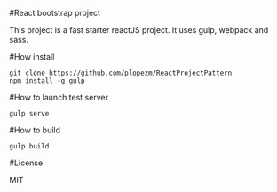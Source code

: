 #React bootstrap project

This project is a fast starter reactJS project. It uses gulp, webpack and sass.

#How install

```
git clone https://github.com/plopezm/ReactProjectPattern
npm install -g gulp
```

#How to launch test server

```
gulp serve
```

#How to build

```
gulp build
```

#License

MIT